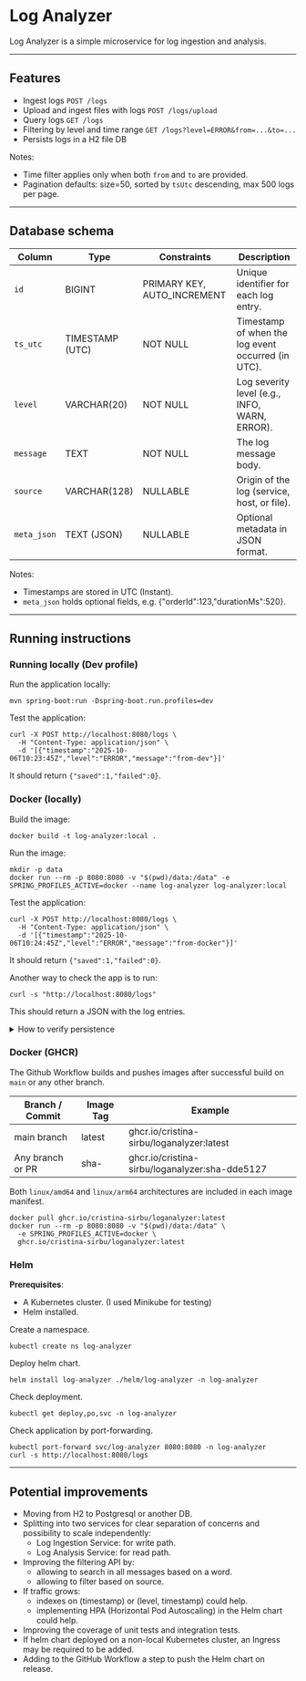 # Log Analyzer

Log Analyzer is a simple microservice for log ingestion and analysis.

---
## Features

* Ingest logs `POST /logs`
* Upload and ingest files with logs `POST /logs/upload`
* Query logs `GET /logs`
* Filtering by level and time range `GET /logs?level=ERROR&from=...&to=...`
* Persists logs in a H2 file DB

Notes:
* Time filter applies only when both `from` and `to` are provided.
* Pagination defaults: size=50, sorted by `tsUtc` descending, max 500 logs per page.

---
## Database schema

| Column      | Type            | Constraints                 | Description                                        |
|-------------|-----------------|-----------------------------|----------------------------------------------------|
| `id`        | BIGINT          | PRIMARY KEY, AUTO_INCREMENT | Unique identifier for each log entry.              |
| `ts_utc`    | TIMESTAMP (UTC) | NOT NULL                    | Timestamp of when the log event occurred (in UTC). |
| `level`     | VARCHAR(20)     | NOT NULL                    | Log severity level (e.g., INFO, WARN, ERROR).      |
| `message`   | TEXT            | NOT NULL                    | The log message body.                              |
| `source`    | VARCHAR(128)    | NULLABLE                    | Origin of the log (service, host, or file).        |
| `meta_json` | TEXT (JSON)     | NULLABLE                    | Optional metadata in JSON format.                  |

Notes:

* Timestamps are stored in UTC (Instant).
* `meta_json` holds optional fields, e.g. {"orderId":123,"durationMs":520}.

---
## Running instructions

### Running locally (Dev profile)

Run the application locally:
```shell
mvn spring-boot:run -Dspring-boot.run.profiles=dev
```

Test the application:
```shell
curl -X POST http://localhost:8080/logs \
  -H "Content-Type: application/json" \
  -d '[{"timestamp":"2025-10-06T10:23:45Z","level":"ERROR","message":"from-dev"}]'
```
It should return ``{"saved":1,"failed":0}``.

### Docker (locally)

Build the image:
```shell
docker build -t log-analyzer:local .
```

Run the image:
```shell
mkdir -p data
docker run --rm -p 8080:8080 -v "$(pwd)/data:/data" -e SPRING_PROFILES_ACTIVE=docker --name log-analyzer log-analyzer:local
```

Test the application:
```shell
curl -X POST http://localhost:8080/logs \
  -H "Content-Type: application/json" \
  -d '[{"timestamp":"2025-10-06T10:24:45Z","level":"ERROR","message":"from-docker"}]'
```
It should return ``{"saved":1,"failed":0}``.

Another way to check the app is to run:
```shell
curl -s "http://localhost:8080/logs"
```
This should return a JSON with the log entries.

<details>
<summary>How to verify persistence</summary>

To verify if persistence work, stop the container, run it again and check if `GET /logs` returns the same entries:
```shell
docker stop log-analyzer
docker run --rm -p 8080:8080 -v "$(pwd)/data:/data" -e SPRING_PROFILES_ACTIVE=docker --name log-analyzer log-analyzer:local
curl -s "http://localhost:8080/logs"
```
</details>

### Docker (GHCR)

The Github Workflow builds and pushes images after successful build on `main` or any other branch.

| Branch / Commit   | Image Tag      | Example                                        |
|-------------------|----------------|------------------------------------------------|
| main branch       | latest         | ghcr.io/cristina-sirbu/loganalyzer:latest      |
| Any branch or PR	 | sha-<shortsha> | ghcr.io/cristina-sirbu/loganalyzer:sha-dde5127 |

Both `linux/amd64` and `linux/arm64` architectures are included in each image manifest.

```shell
docker pull ghcr.io/cristina-sirbu/loganalyzer:latest
docker run --rm -p 8080:8080 -v "$(pwd)/data:/data" \
  -e SPRING_PROFILES_ACTIVE=docker \
  ghcr.io/cristina-sirbu/loganalyzer:latest
```

### Helm

**Prerequisites**:
* A Kubernetes cluster. (I used Minikube for testing)
* Helm installed.

Create a namespace.
```shell
kubectl create ns log-analyzer
```

Deploy helm chart.
```shell
helm install log-analyzer ./helm/log-analyzer -n log-analyzer
```

Check deployment.
```shell
kubectl get deploy,po,svc -n log-analyzer
```

Check application by port-forwarding.
```shell
kubectl port-forward svc/log-analyzer 8080:8080 -n log-analyzer
curl -s http://localhost:8080/logs
```

---
## Potential improvements

* Moving from H2 to Postgresql or another DB.
* Splitting into two services for clear separation of concerns and possibility to scale independently:
  * Log Ingestion Service: for write path.
  * Log Analysis Service: for read path.
* Improving the filtering API by:
  * allowing to search in all messages based on a word.
  * allowing to filter based on source.
* If traffic grows:
  * indexes on (timestamp) or (level, timestamp) could help.
  * implementing HPA (Horizontal Pod Autoscaling) in the Helm chart could help.
* Improving the coverage of unit tests and integration tests.
* If helm chart deployed on a non-local Kubernetes cluster, an Ingress may be required to be added.
* Adding to the GitHub Workflow a step to push the Helm chart on release.
